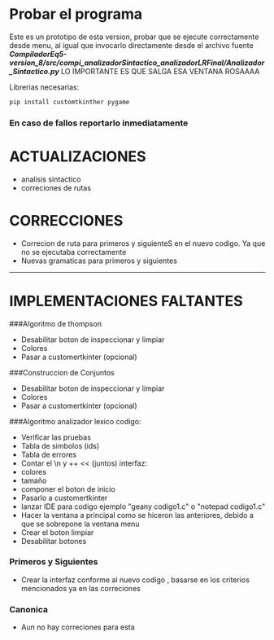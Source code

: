 # Probar el programa
Este es un prototipo de esta version, probar que se ejecute correctamente desde menu, al igual que invocarlo directamente desde el archivo fuente
***CompiladorEq5-version_8/src/compi_analizadorSintactico_analizadorLRFinal/Analizador_Sintactico.py***
LO IMPORTANTE ES QUE SALGA ESA VENTANA ROSAAAA

Librerias necesarias:

```bash
pip install customtkinther pygame
```

### En caso de fallos reportarlo inmediatamente

# ACTUALIZACIONES
- analisis sintactico
- correciones de rutas

# CORRECCIONES
- Correcion de ruta para primeros y siguienteS en el nuevo codigo. Ya que no se ejecutaba correctamente
- Nuevas gramaticas para primeros y siguientes

---

# IMPLEMENTACIONES FALTANTES
###Algoritmo de thompson
- Desabilitar boton de inspeccionar y limpiar
- Colores
- Pasar a customertkinter (opcional)

###Construccion de Conjuntos
- Desabilitar boton de inspeccionar y limpiar
- Colores
- Pasar a customertkinter (opcional)

###Algoritmo analizador lexico
codigo:
- Verificar las pruebas
- Tabla de simbolos (ids)
- Tabla de errores 
- Contar el \n y ++ << (juntos)
interfaz:
- colores
- tamaño
- componer el boton de inicio
- Pasarlo a customertkinter
- lanzar IDE para codigo ejemplo "geany codigo1.c" o "notepad codigo1.c"
- Hacer la ventana a principal como se hiceron las anteriores, debido a que se sobrepone la ventana menu
- Crear el boton limpiar
- Desabilitar botones

### Primeros y Siguientes
- Crear la interfaz conforme al nuevo codigo , basarse en los criterios mencionados ya en las correciones

### Canonica
- Aun no hay correciones para esta



